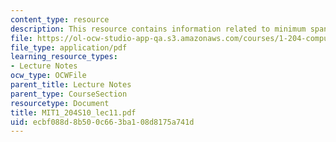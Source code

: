 ```yaml
---
content_type: resource
description: This resource contains information related to minimum spanning trees.
file: https://ol-ocw-studio-app-qa.s3.amazonaws.com/courses/1-204-computer-algorithms-in-systems-engineering-spring-2010/ecbf088d8b500c663ba108d8175a741d_MIT1_204S10_lec11.pdf
file_type: application/pdf
learning_resource_types:
- Lecture Notes
ocw_type: OCWFile
parent_title: Lecture Notes
parent_type: CourseSection
resourcetype: Document
title: MIT1_204S10_lec11.pdf
uid: ecbf088d-8b50-0c66-3ba1-08d8175a741d
---
```

